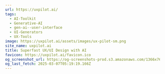 ```yaml
---
url: https://uxpilot.ai/
tags:
  - AI-Toolkit
  - Generative-AI
  - gen-ai--user-interface
  - UI-Generators
  - UX-Tools
image: https://uxpilot.ai/assets/images/ux-pilot-sm.png
site_name: uxpilot.ai
title: Superfast UX/UI Design with AI
favicon: https://uxpilot.ai/favicon.ico
og_screenshot_url: https://og-screenshots-prod.s3.amazonaws.com/1366x768/80/false/ed8fe7e07ce664a17a3bc7141a3c868c6b1f9d76f9e2572a0c8a0da0e4356c8d.jpeg
og_last_fetch: 2025-03-07T05:19:19.166Z
---
```


